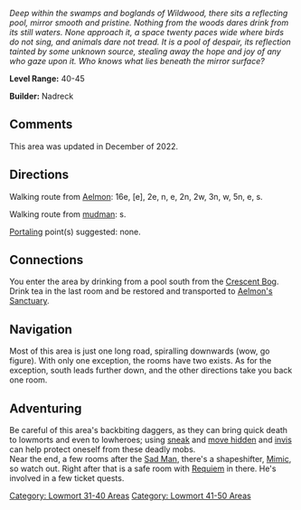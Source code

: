 *Deep within the swamps and boglands of Wildwood, there sits a
reflecting pool, mirror smooth and pristine. Nothing from the woods
dares drink from its still waters. None approach it, a space twenty
paces wide where birds do not sing, and animals dare not tread. It is a
pool of despair, its reflection tainted by some unknown source, stealing
away the hope and joy of any who gaze upon it. Who knows what lies
beneath the mirror surface?*

**Level Range:** 40-45

**Builder:** Nadreck

## Comments

This area was updated in December of 2022.

## Directions

Walking route from [Aelmon](Aelmon.md "wikilink"): 16e, \[e\], 2e, n, e,
2n, 2w, 3n, w, 5n, e, s.

Walking route from [mudman](Mudman.md "wikilink"): s.

[Portaling](Portal.md "wikilink") point(s) suggested: none.

## Connections

You enter the area by drinking from a pool south from the [Crescent
Bog](Crescent_Bog "wikilink").  
Drink tea in the last room and be restored and transported to [Aelmon's
Sanctuary](Aelmon's_Sanctuary_(Midgaard).md "wikilink").

## Navigation

Most of this area is just one long road, spiralling downwards (wow, go
figure). With only one exception, the rooms have two exists. As for the
exception, south leads further down, and the other directions take you
back one room.

## Adventuring

Be careful of this area's backbiting daggers, as they can bring quick
death to lowmorts and even to lowheroes; using
[sneak](Sneak.md "wikilink") and [move
hidden](Move_Hidden.md "wikilink") and [invis](Invis.md "wikilink") can
help protect oneself from these deadly mobs.  
Near the end, a few rooms after the [Sad Man](Sad_Man "wikilink"),
there's a shapeshifter, [Mimic](Mimic "wikilink"), so watch out. Right
after that is a safe room with [Requiem](Requiem_(mob).md "wikilink") in
there. He's involved in a few ticket quests.

[Category: Lowmort 31-40
Areas](Category:_Lowmort_31-40_Areas "wikilink") [Category: Lowmort
41-50 Areas](Category:_Lowmort_41-50_Areas "wikilink")
